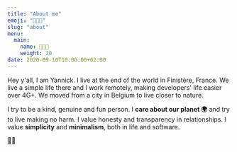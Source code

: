```yaml
---
title: "About me"
emoji: "👨🏼‍💻"
slug: "about"
menu:
  main:
    name: 👨🏼‍💻
    weight: 20
date: 2020-09-10T10:00:00+02:00
---
```


Hey y'all, I am Yannick. I live at the end of the world in Finistère, France.
We live a simple life there and I work remotely, making developers' life easier over 4G+.
We moved from a city in Belgium to live closer to nature.

I try to be a kind, genuine and fun person.
I **care about our planet 🌍** and try to live making no harm.
I value honesty and transparency in relationships.
I value **simplicity** and **minimalism**, both in life and software.

👋🏻
